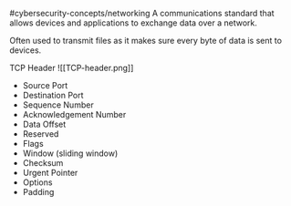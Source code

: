 #cybersecurity-concepts/networking
A communications standard that allows devices and applications to exchange data over a network.

Often used to transmit files as it makes sure every byte of data is sent to devices.

TCP Header
![[TCP-header.png]]
- Source Port
- Destination Port
- Sequence Number
- Acknowledgement Number
- Data Offset
- Reserved
- Flags
- Window (sliding window)
- Checksum
- Urgent Pointer
- Options 
- Padding
